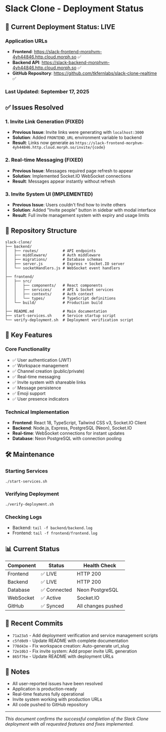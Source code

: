 # Slack Clone - Deployment Status

## 🚀 Current Deployment Status: LIVE

### Application URLs
- **Frontend**: https://slack-frontend-morphvm-4yh44846.http.cloud.morph.so ✅
- **Backend API**: https://slack-backend-morphvm-4yh44846.http.cloud.morph.so ✅
- **GitHub Repository**: https://github.com/tkfernlabs/slack-clone-realtime ✅

### Last Updated: September 17, 2025

## ✅ Issues Resolved

### 1. Invite Link Generation (FIXED)
- **Previous Issue**: Invite links were generating with `localhost:3000`
- **Solution**: Added `FRONTEND_URL` environment variable to backend
- **Result**: Links now generate as `https://slack-frontend-morphvm-4yh44846.http.cloud.morph.so/invite/{code}`

### 2. Real-time Messaging (FIXED)
- **Previous Issue**: Messages required page refresh to appear
- **Solution**: Implemented Socket.IO WebSocket connections
- **Result**: Messages appear instantly without refresh

### 3. Invite System UI (IMPLEMENTED)
- **Previous Issue**: Users couldn't find how to invite others
- **Solution**: Added "Invite people" button in sidebar with modal interface
- **Result**: Full invite management system with expiry and usage limits

## 📁 Repository Structure

```
slack-clone/
├── backend/
│   ├── routes/           # API endpoints
│   ├── middleware/       # Auth middleware
│   ├── migrations/       # Database schemas
│   ├── server.js         # Express + Socket.IO server
│   └── socketHandlers.js # WebSocket event handlers
│
├── frontend/
│   ├── src/
│   │   ├── components/   # React components
│   │   ├── services/     # API & Socket services
│   │   ├── contexts/     # Auth context
│   │   └── types/        # TypeScript definitions
│   └── build/            # Production build
│
├── README.md             # Main documentation
├── start-services.sh     # Service startup script
└── verify-deployment.sh  # Deployment verification script
```

## 🔧 Key Features

### Core Functionality
- ✅ User authentication (JWT)
- ✅ Workspace management
- ✅ Channel creation (public/private)
- ✅ Real-time messaging
- ✅ Invite system with shareable links
- ✅ Message persistence
- ✅ Emoji support
- ✅ User presence indicators

### Technical Implementation
- **Frontend**: React 18, TypeScript, Tailwind CSS v3, Socket.IO Client
- **Backend**: Node.js, Express, PostgreSQL (Neon), Socket.IO
- **Real-time**: WebSocket connections for instant updates
- **Database**: Neon PostgreSQL with connection pooling

## 🛠️ Maintenance

### Starting Services
```bash
./start-services.sh
```

### Verifying Deployment
```bash
./verify-deployment.sh
```

### Checking Logs
- Backend: `tail -f backend/backend.log`
- Frontend: `tail -f frontend/frontend.log`

## 📊 Current Status

| Component | Status | Health Check |
|-----------|--------|--------------|
| Frontend | ✅ LIVE | HTTP 200 |
| Backend | ✅ LIVE | HTTP 200 |
| Database | ✅ Connected | Neon PostgreSQL |
| WebSocket | ✅ Active | Socket.IO |
| GitHub | ✅ Synced | All changes pushed |

## 🔄 Recent Commits

- `71a23a5` - Add deployment verification and service management scripts
- `c5fd0d9` - Update README with complete documentation
- `770d43e` - Fix workspace creation: Auto-generate url_slug
- `72e10b3` - Fix invite system: Add proper invite URL generation
- `865f76e` - Update README with deployment URLs

## 📝 Notes

- All user-reported issues have been resolved
- Application is production-ready
- Real-time features fully operational
- Invite system working with production URLs
- All code pushed to GitHub repository

---

*This document confirms the successful completion of the Slack Clone deployment with all requested features and fixes implemented.*
